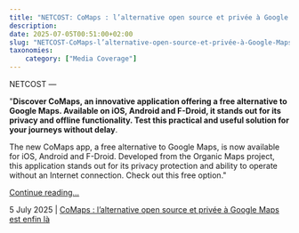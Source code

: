 ```yaml
---
title: "NETCOST: CoMaps : l’alternative open source et privée à Google Maps est enfin là"
description: 
date: 2025-07-05T00:51:00+02:00
slug: "NETCOST-CoMaps-l’alternative-open-source-et-privée-à-Google-Maps-est-enfin-là"
taxonomies:
    category: ["Media Coverage"]
---
```


NETCOST —
 
 
"**Discover CoMaps, an innovative application offering a free alternative to Google Maps. Available on iOS, Android and F-Droid, it stands out for its privacy and offline functionality. Test this practical and useful solution for your journeys without delay**.

The new CoMaps app, a free alternative to Google Maps, is now available for iOS, Android and F-Droid. Developed from the Organic Maps project, this application stands out for its privacy protection and ability to operate without an Internet connection. Check out this free option."


[Continue reading...](https://www.netcost-security.fr/mobilite/254480/comaps-lalternative-open-source-et-privee-a-google-maps-est-enfin-la/)

5 July 2025 | [CoMaps : l’alternative open source et privée à Google Maps est enfin là](https://www.netcost-security.fr/mobilite/254480/comaps-lalternative-open-source-et-privee-a-google-maps-est-enfin-la/)